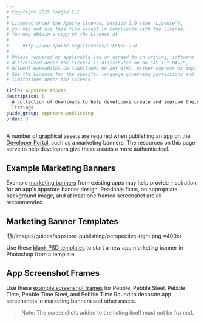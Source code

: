```yaml
---
# Copyright 2025 Google LLC
#
# Licensed under the Apache License, Version 2.0 (the "License");
# you may not use this file except in compliance with the License.
# You may obtain a copy of the License at
#
#     http://www.apache.org/licenses/LICENSE-2.0
#
# Unless required by applicable law or agreed to in writing, software
# distributed under the License is distributed on an "AS IS" BASIS,
# WITHOUT WARRANTIES OR CONDITIONS OF ANY KIND, either express or implied.
# See the License for the specific language governing permissions and
# limitations under the License.

title: Appstore Assets
description: |
  A collection of downloads to help developers create and improve their appstore
  listings.
guide_group: appstore-publishing
order: 3
---
```


A number of graphical assets are required when publishing an app on the
[Developer Portal](https://dev-portal.rebble.io/), such as a marketing
banners. The resources on this page serve to help developers give these assets a
more authentic feel.


## Example Marketing Banners

Example 
[marketing banners](https://s3.amazonaws.com/developer.getpebble.com/assets/other/banner-examples.zip) 
from existing apps may help provide inspiration for an app's appstore banner
design. Readable fonts, an appropriate background image, and at least one framed
screenshot are all recommended.


## Marketing Banner Templates

![](/images/guides/appstore-publishing/perspective-right.png =400x)

Use these 
[blank PSD templates](https://s3.amazonaws.com/developer.getpebble.com/assets/other/banner-templates-design.zip) 
to start a new app marketing banner in Photoshop from a template.


## App Screenshot Frames

Use these
[example screenshot frames](https://s3.amazonaws.com/developer.getpebble.com/assets/other/pebble-frames.zip) 
for Pebble, Pebble Steel, Pebble Time, Pebble Time Steel, and Pebble Time Round
to decorate app screenshots in marketing banners and other assets. 

> Note: The screenshots added to the listing itself must not be framed.
